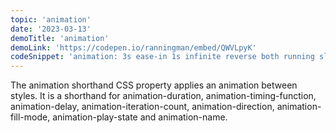 ```yaml
---
topic: 'animation'
date: '2023-03-13'
demoTitle: 'animation'
demoLink: 'https://codepen.io/ranningman/embed/QWVLpyK'
codeSnippet: 'animation: 3s ease-in 1s infinite reverse both running slidein;'
---
```

The animation shorthand CSS property applies an animation between styles. It is a shorthand for animation-duration, animation-timing-function, animation-delay, animation-iteration-count, animation-direction, animation-fill-mode, animation-play-state and animation-name.